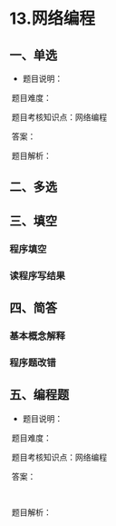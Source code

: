 # 13.网络编程

## 一、单选

- 题目说明：​

​       题目难度：

​       题目考核知识点：网络编程

​       答案：

​       题目解析：





## 二、多选



## 三、填空

### 程序填空





### 读程序写结果







## 四、简答

### 基本概念解释





### 程序题改错







## 五、编程题

- 题目说明：​ 

​       题目难度：

​       题目考核知识点：网络编程

​       答案：

```java
  
```

​    题目解析：